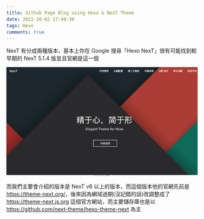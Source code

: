 ```yaml
---
title: Github Page Blog using Hexo & NexT Theme
date: 2022-10-02 17:49:30
tags: Hexo
comments: true
---
```


NexT 有分成兩種版本，基本上你在 Google 搜尋「Hexo NexT」很有可能找到較早期的 NexT 5.1.4 版並且官網是這一個

![img](20220926231646.png)

而我們主要會介紹的版本是 NexT v6 以上的版本，而這個版本他的官網先前是 <https://theme-next.org/>，後來因為網域過期(沒記錯的話)改調整成了 <https://theme-next.js.org> 這個官方網站，而主要儲存庫也是以 <https://github.com/next-theme/hexo-theme-next> 為主
